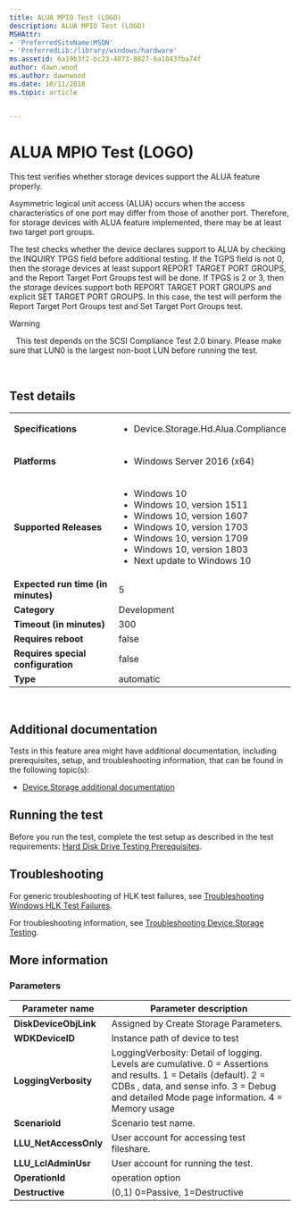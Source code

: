 ```yaml
---
title: ALUA MPIO Test (LOGO)
description: ALUA MPIO Test (LOGO)
MSHAttr:
- 'PreferredSiteName:MSDN'
- 'PreferredLib:/library/windows/hardware'
ms.assetid: 6a19b3f2-bc23-4873-8827-6a1843fba74f
author: dawn.wood
ms.author: dawnwood
ms.date: 10/11/2018
ms.topic: article


---
```


# <span id="p_hlk_test.849bcee9-3305-4889-9645-8c4470f60d9c"></span>ALUA MPIO Test (LOGO)


This test verifies whether storage devices support the ALUA feature properly.

Asymmetric logical unit access (ALUA) occurs when the access characteristics of one port may differ from those of another port. Therefore, for storage devices with ALUA feature implemented, there may be at least two target port groups.

The test checks whether the device declares support to ALUA by checking the INQUIRY TPGS field before additional testing. If the TGPS field is not 0, then the storage devices at least support REPORT TARGET PORT GROUPS, and the Report Target Port Groups test will be done. If TPGS is 2 or 3, then the storage devices support both REPORT TARGET PORT GROUPS and explicit SET TARGET PORT GROUPS. In this case, the test will perform the Report Target Port Groups test and Set Target Port Groups test.

>[!WARNING]
>  
This test depends on the SCSI Compliance Test 2.0 binary. Please make sure that LUN0 is the largest non-boot LUN before running the test.

 

## Test details
|||
|---|---|
| **Specifications**  | <ul><li>Device.Storage.Hd.Alua.Compliance</li></ul> |  
| **Platforms**   | <ul><li>Windows Server 2016 (x64)</li></ul> |
| **Supported Releases** | <ul><li>Windows 10</li><li>Windows 10, version 1511</li><li>Windows 10, version 1607</li><li>Windows 10, version 1703</li><li>Windows 10, version 1709</li><li>Windows 10, version 1803</li><li>Next update to Windows 10</li></ul> |
|**Expected run time (in minutes)**| 5 |
|**Category**| Development |
|**Timeout (in minutes)**| 300 |
|**Requires reboot**| false |
|**Requires special configuration**| false |
|**Type**| automatic |

 

## <span id="Additional_documentation"></span><span id="additional_documentation"></span><span id="ADDITIONAL_DOCUMENTATION"></span>Additional documentation


Tests in this feature area might have additional documentation, including prerequisites, setup, and troubleshooting information, that can be found in the following topic(s):

-   [Device.Storage additional documentation](device-storage-additional-documentation.md)

## <span id="Running_the_test"></span><span id="running_the_test"></span><span id="RUNNING_THE_TEST"></span>Running the test


Before you run the test, complete the test setup as described in the test requirements: [Hard Disk Drive Testing Prerequisites](hard-disk-drive-testing-prerequisites.md).

## <span id="Troubleshooting"></span><span id="troubleshooting"></span><span id="TROUBLESHOOTING"></span>Troubleshooting


For generic troubleshooting of HLK test failures, see [Troubleshooting Windows HLK Test Failures](..\user\troubleshooting-windows-hlk-test-failures.md).

For troubleshooting information, see [Troubleshooting Device.Storage Testing](troubleshooting-devicestorage-testing.md).

## <span id="More_information"></span><span id="more_information"></span><span id="MORE_INFORMATION"></span>More information


### <span id="Parameters"></span><span id="parameters"></span><span id="PARAMETERS"></span>Parameters

| Parameter name         | Parameter description                                                                                                                                                                                          |
|------------------------|----------------------------------------------------------------------------------------------------------------------------------------------------------------------------------------------------------------|
| **DiskDeviceObjLink**  | Assigned by Create Storage Parameters.                                                                                                                                                                         |
| **WDKDeviceID**        | Instance path of device to test                                                                                                                                                                                |
| **LoggingVerbosity**   | LoggingVerbosity: Detail of logging. Levels are cumulative. 0 = Assertions and results. 1 = Details (default). 2 = CDBs , data, and sense info. 3 = Debug and detailed Mode page information. 4 = Memory usage |
| **ScenarioId**         | Scenario test name.                                                                                                                                                                                            |
| **LLU\_NetAccessOnly** | User account for accessing test fileshare.                                                                                                                                                                     |
| **LLU\_LclAdminUsr**   | User account for running the test.                                                                                                                                                                             |
| **OperationId**        | operation option                                                                                                                                                                                               |
| **Destructive**        | (0,1) 0=Passive, 1=Destructive                                                                                                                                                                                 |

 

 

 






